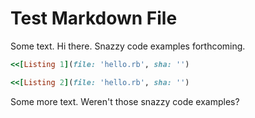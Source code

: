 Test Markdown File
==================

Some text. Hi there. Snazzy code examples forthcoming.

```ruby
<<[Listing 1](file: 'hello.rb', sha: '')
```


```ruby
<<[Listing 2](file: 'hello.rb', sha: '')
```

Some more text. Weren't those snazzy code examples?


